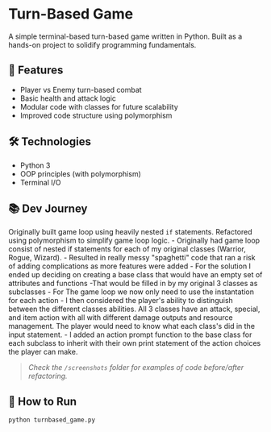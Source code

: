 # Turn-Based Game

A simple terminal-based turn-based game written in Python. Built as a hands-on project to solidify programming fundamentals.

## 🎯 Features

- Player vs Enemy turn-based combat
- Basic health and attack logic
- Modular code with classes for future scalability
- Improved code structure using polymorphism

## 🛠️ Technologies

- Python 3
- OOP principles (with polymorphism)
- Terminal I/O

## 📚 Dev Journey

Originally built game loop using heavily nested `if` statements. Refactored using polymorphism to simplify game loop logic.
    - Originally had game loop consist of nested if statements for each of my original classes (Warrior, Rogue, Wizard). 
        - Resulted in really messy "spaghetti" code that ran a risk of adding complications as more features were added
    - For the solution I ended up deciding on creating a base class that would have an empty set of attributes and functions 
        -That would be filled in by my original 3 classes as subclasses
    - For The game loop we now only need to use the instantation for each action
        - I then considered the player's ability to distinguish between the different classes abilities.
          All 3 classes have an attack, special, and item action with all with different damage outputs and resource management. The player would need to know what each class's did in the input statement. 
        - I added an action prompt function to the base class for each subclass to inherit with their own print statement of the action choices the player can make.
     



> _Check the `/screenshots` folder for examples of code before/after refactoring._

## 🚀 How to Run

```bash
python turnbased_game.py